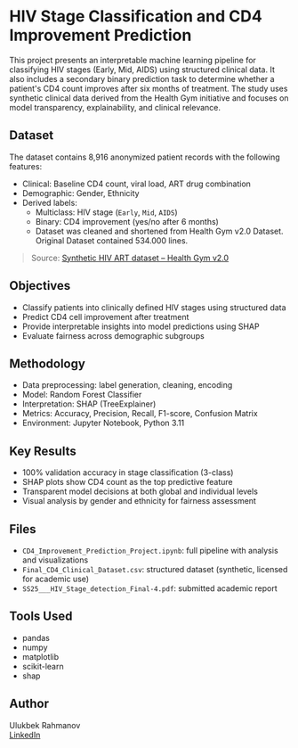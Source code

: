 # HIV Stage Classification and CD4 Improvement Prediction

This project presents an interpretable machine learning pipeline for classifying HIV stages (Early, Mid, AIDS) using structured clinical data. It also includes a secondary binary prediction task to determine whether a patient's CD4 count improves after six months of treatment. The study uses synthetic clinical data derived from the Health Gym initiative and focuses on model transparency, explainability, and clinical relevance.

## Dataset

The dataset contains 8,916 anonymized patient records with the following features:

- Clinical: Baseline CD4 count, viral load, ART drug combination
- Demographic: Gender, Ethnicity
- Derived labels:
  - Multiclass: HIV stage (`Early`, `Mid`, `AIDS`)
  - Binary: CD4 improvement (yes/no after 6 months)
  - Dataset was cleaned and shortened from Health Gym v2.0 Dataset. Original Dataset contained 534.000 lines.

> Source: [Synthetic HIV ART dataset – Health Gym v2.0](https://figshare.com/articles/dataset/22827878)

## Objectives

- Classify patients into clinically defined HIV stages using structured data
- Predict CD4 cell improvement after treatment
- Provide interpretable insights into model predictions using SHAP
- Evaluate fairness across demographic subgroups

## Methodology

- Data preprocessing: label generation, cleaning, encoding
- Model: Random Forest Classifier
- Interpretation: SHAP (TreeExplainer)
- Metrics: Accuracy, Precision, Recall, F1-score, Confusion Matrix
- Environment: Jupyter Notebook, Python 3.11

## Key Results

- 100% validation accuracy in stage classification (3-class)
- SHAP plots show CD4 count as the top predictive feature
- Transparent model decisions at both global and individual levels
- Visual analysis by gender and ethnicity for fairness assessment

## Files

- `CD4_Improvement_Prediction_Project.ipynb`: full pipeline with analysis and visualizations
- `Final_CD4_Clinical_Dataset.csv`: structured dataset (synthetic, licensed for academic use)
- `SS25___HIV_Stage_detection_Final-4.pdf`: submitted academic report

## Tools Used

- pandas  
- numpy  
- matplotlib  
- scikit-learn  
- shap  

## Author

Ulukbek Rahmanov  
[LinkedIn](https://www.linkedin.com/in/rulukbek/)
